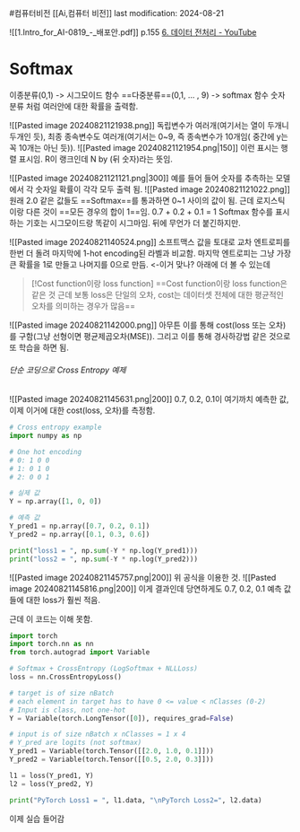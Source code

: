 #컴퓨터비전 
[[Ai,컴퓨터 비전]]
last modification: 2024-08-21

![[1.Intro_for_AI-0819_-_배포안.pdf]]
p.155
[6. 데이터 전처리 - YouTube](https://www.youtube.com/watch?v=UrtxT79RVo8)
# Softmax
 이종분류(0,1) -> 시그모이드 함수
 ==다중분류==(0,1, ... , 9) -> softmax 함수
숫자 분류 처럼 여러안에 대한 확률을 출력함.

![[Pasted image 20240821121938.png]]
독립변수가 여러개(여기서는 열이 두개니 두개인 듯), 최종 종속변수도 여러개(여기서는 0~9, 즉 종속변수가 10개임( 중간에 y는 꼭 10개는 아닌 듯)).
![[Pasted image 20240821121954.png|150]]
이런 표시는 행렬 표시임.
R이 랭크인데 N by (뒤 숫자)라는 뜻임.

![[Pasted image 20240821121121.png|300]]
예를 들어 들어 숫자를 추측하는 모델에서 각 숫자일 확률이 각각 모두 출력 됨.
![[Pasted image 20240821121022.png]]
원래 2.0 같은 값들도 ==Softmax==를 통과하면 0~1 사이의 값이 됨. 근데 로지스틱이랑 다른 것이 ==모든 경우의 합이 1==임. 0.7 + 0.2 + 0.1 = 1
Softmax 함수를 표시하는 기호는 시그모이드랑 똑같이 시그마임. 뒤에 무언가 더 붙긴하지만.

![[Pasted image 20240821140524.png]]
소프트맥스 값을 토대로 교차 엔트로피를 한번 더 돌려 마지막에 1-hot encoding된 라벨과 비교함.
마지막 엔트로피는 그냥 가장 큰 확률을 1로 만들고 나머지를 0으로 만듬. <-이거 맞나?
아래에 더 볼 수 있는데

> [!Cost function이랑 loss function]
> ==Cost function이랑 loss function은 같은 것 
> 근데 보통 loss은 단일의 오차, cost는 데이터셋 전체에 대한 평균적인 오차를 의미하는 경우가 많음==

![[Pasted image 20240821142000.png]]
아무튼 이를 통해 cost(loss 또는 오차)를 구함(그냥 선형이면 평균제곱오차(MSE)). 그리고 이를 통해 경사하강법 같은 것으로 또 학습을 하면 됨.


###### 단순 코딩으로 Cross Entropy 예제
![[Pasted image 20240821145631.png|200]]
0.7, 0.2, 0.1이 여기까치 예측한 값, 이제 이거에 대한  cost(loss, 오차)를 측정함.
```python
# Cross entropy example
import numpy as np

# One hot encoding
# 0: 1 0 0
# 1: 0 1 0
# 2: 0 0 1

# 실제 값
Y = np.array([1, 0, 0])

# 예측 값
Y_pred1 = np.array([0.7, 0.2, 0.1])
Y_pred2 = np.array([0.1, 0.3, 0.6])

print("loss1 = ", np.sum(-Y * np.log(Y_pred1)))
print("loss2 = ", np.sum(-Y * np.log(Y_pred2)))
```
![[Pasted image 20240821145757.png|200]]
위 공식을 이용한 것.
![[Pasted image 20240821145816.png|200]]
이게 결과인데 당연하게도 0.7, 0.2, 0.1 예측 값들에 대한 loss가 훨씬 적음.

근데 이 코드는 이해 못함.
```python
import torch
import torch.nn as nn
from torch.autograd import Variable

# Softmax + CrossEntropy (LogSoftmax + NLLLoss)
loss = nn.CrossEntropyLoss()

# target is of size nBatch
# each element in target has to have 0 <= value < nClasses (0-2)
# Input is class, not one-hot
Y = Variable(torch.LongTensor([0]), requires_grad=False)

# input is of size nBatch x nClasses = 1 x 4
# Y_pred are logits (not softmax)
Y_pred1 = Variable(torch.Tensor([[2.0, 1.0, 0.1]]))
Y_pred2 = Variable(torch.Tensor([[0.5, 2.0, 0.3]]))

l1 = loss(Y_pred1, Y)
l2 = loss(Y_pred2, Y)

print("PyTorch Loss1 = ", l1.data, "\nPyTorch Loss2=", l2.data)
```

이제 실습 들어감
